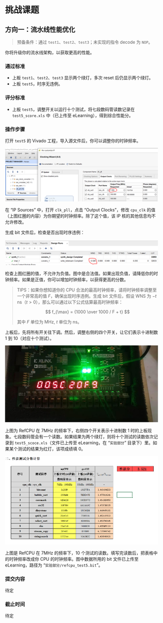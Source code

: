 # 挑战课题
## 方向一：流水线性能优化

> 预备条件：通过 `test1`、`test2`、`test3`；未实现的指令 decode 为 `NOP`。

你将升级你的流水线架构，以获取更高的性能。

### 通过标准

* 上板 `test1`、`test2`、`test3` 显示两个绿灯，多次 reset 后仍显示两个绿灯。
* 上板 `test5`，时序无违例。

### 评分标准

* 上板 `test5`，调整开关以运行十个测试，将七段数码管读数记录在 `test5_score.xls` 中（已上传至 eLearning），得到综合性能分。

### 操作步骤

打开 `test5` 的 Vivado 工程，导入源文件后，你可以调整你的时钟频率。

![frequency](../asset/project/frequency.png)

在 “IP Sources” 中，打开 `clk_pll`，点击 “Output Clocks”，修改 `cpu_clk` 的值（上图红圈的内容）为你期望的时钟频率。除了这个值，该 IP 核的其他信息均不允许修改。

生成 bit 文件后，检查是否出现时序违例：

![wns](../asset/project/wns.png)

检查上图红圈的值，不允许为负值。图中是合法值。如果出现负值，请降低你的时钟频率。如果是正值，你可以增加时钟频率，以获得更高的分数。

> TIPS：如果你想知道你的 CPU 合法的最高时钟频率，请将时钟频率调整至一个非常高的值 $F$，确保出现时序违例。生成 bit 文件后，假设 WNS 为 $-t$ ns（$t > 0$），那么可以通过以下公式估算最高时钟频率：
>
> $$ f_{\max} = {1000 \over 1000 / F + t} $$
>
> 其中 $F$ 单位为 MHz, $t$ 单位为 ns。

上板后，先将所有开关往下调。然后，调整右侧的四个开关，让它们表示十进制数 1 到 10（对应十个测试）。

![score_board](../asset/project/score_board.jpg)

上图为 RefCPU 在 7MHz 的频率下，右侧四个开关表示十进制数 1 时的上板现象。七段数码管会有一个读数。如果结果为两个绿灯，则将十个测试的读数依次记录到 `test5_scoce.xls`（文件已上传至 eLearning，在 “`实验部分`” 目录下）里。如果某个测试的结果为红灯，该项成绩填 0。

![score_refcpu](../asset/project/score_refcpu.png)

上图是 RefCPU 在 7MHz 的频率下，10 个测试的读数。填写完读数后，把表格中的时钟频率改成你 CPU 的时钟频率。图中数据所用的 bit 文件已上传至 eLearning，路径为 “`实验部分/refcpu_test5.bit`”。

### 提交内容

待定

### 截止时间

待定
